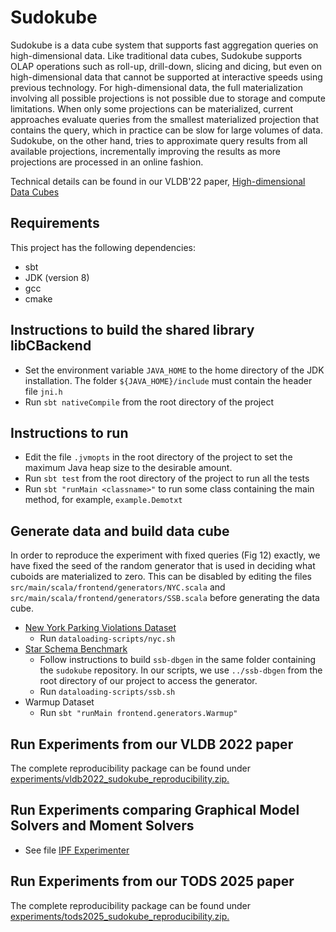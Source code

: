 # Sudokube
Sudokube is a data cube system that supports fast aggregation queries on high-dimensional data. Like traditional data cubes,
Sudokube supports OLAP operations such as roll-up, drill-down, slicing and dicing, but even on high-dimensional data that cannot be supported at interactive
speeds using previous technology. For high-dimensional data, the full materialization involving all possible projections is not possible due to storage and compute limitations.
When only some projections can be materialized, current approaches evaluate queries from the smallest materialized projection that contains the query, which in practice can be slow for large volumes of data.
Sudokube, on the other hand, tries to approximate query results from all available projections, incrementally improving the results as more projections are processed in an online fashion.

Technical details can be found in our VLDB'22 paper, [High-dimensional Data Cubes](https://vldb.org/pvldb/volumes/15/paper/High-dimensional%20Data%20Cubes)
## Requirements
This project has the following dependencies:
- sbt
- JDK (version 8)
- gcc
- cmake

## Instructions to build the shared library libCBackend
- Set the environment variable `JAVA_HOME` to the home directory of the JDK installation. The folder `${JAVA_HOME}/include` must contain the header file `jni.h`
- Run `sbt nativeCompile` from the root directory of the project

## Instructions to run
- Edit the file `.jvmopts` in the root directory of the project to set the maximum Java heap size to the desirable amount.
- Run `sbt test` from the root directory of the project to run all the tests
- Run `sbt "runMain <classname>"` to run some class containing the main method, for example, `example.Demotxt`

## Generate data and build data cube
In order to reproduce the experiment with fixed queries (Fig 12) exactly, we have fixed the seed of the random generator
that is used in deciding what cuboids are materialized to zero. This can be disabled by editing the files `src/main/scala/frontend/generators/NYC.scala` and  `src/main/scala/frontend/generators/SSB.scala` before generating the data cube.
- [New York Parking Violations Dataset](https://data.cityofnewyork.us/City-Government/Parking-Violations-Issued-Fiscal-Year-2021/kvfd-bves)
	+ Run `dataloading-scripts/nyc.sh`
- [Star Schema Benchmark](https://github.com/eyalroz/ssb-dbgen)
	+ Follow instructions to build `ssb-dbgen` in the same folder containing the `sudokube` repository. In our scripts, we use `../ssb-dbgen` from the root directory of our project to access the generator.
	+ Run `dataloading-scripts/ssb.sh`
- Warmup Dataset
	+ Run `sbt "runMain frontend.generators.Warmup"`


## Run Experiments from our VLDB 2022 paper
The complete reproducibility package can be found under [experiments/vldb2022_sudokube_reproducibility.zip.](experiments/vldb2022_sudokube_reproducibility.zip)


## Run Experiments comparing Graphical Model Solvers and Moment Solvers
- See file [IPF Experimenter](src/main/scala/experiments/IPFExperimenter.scala)

## Run Experiments from our TODS 2025 paper
The complete reproducibility package can be found under [experiments/tods2025_sudokube_reproducibility.zip.](experiments/tods2025_sudokube_reproducibility.zip)

